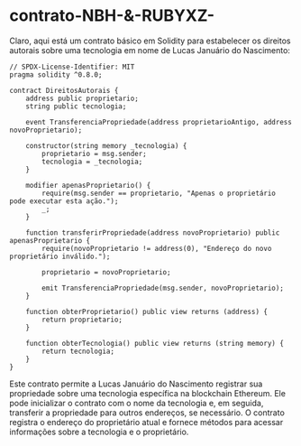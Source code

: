 # contrato-NBH-&-RUBYXZ-
Claro, aqui está um contrato básico em Solidity para estabelecer os direitos autorais sobre uma tecnologia em nome de Lucas Januário do Nascimento:

```solidity
// SPDX-License-Identifier: MIT
pragma solidity ^0.8.0;

contract DireitosAutorais {
    address public proprietario;
    string public tecnologia;
    
    event TransferenciaPropriedade(address proprietarioAntigo, address novoProprietario);

    constructor(string memory _tecnologia) {
        proprietario = msg.sender;
        tecnologia = _tecnologia;
    }

    modifier apenasProprietario() {
        require(msg.sender == proprietario, "Apenas o proprietário pode executar esta ação.");
        _;
    }

    function transferirPropriedade(address novoProprietario) public apenasProprietario {
        require(novoProprietario != address(0), "Endereço do novo proprietário inválido.");

        proprietario = novoProprietario;

        emit TransferenciaPropriedade(msg.sender, novoProprietario);
    }
    
    function obterProprietario() public view returns (address) {
        return proprietario;
    }

    function obterTecnologia() public view returns (string memory) {
        return tecnologia;
    }
}
```

Este contrato permite a Lucas Januário do Nascimento registrar sua propriedade sobre uma tecnologia específica na blockchain Ethereum. Ele pode inicializar o contrato com o nome da tecnologia e, em seguida, transferir a propriedade para outros endereços, se necessário. O contrato registra o endereço do proprietário atual e fornece métodos para acessar informações sobre a tecnologia e o proprietário.
